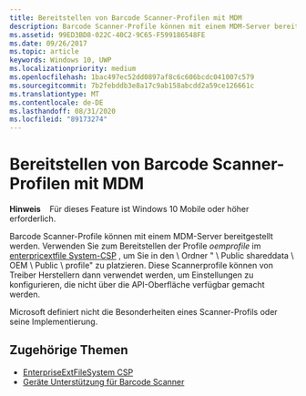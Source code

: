 ```yaml
---
title: Bereitstellen von Barcode Scanner-Profilen mit MDM
description: Barcode Scanner-Profile können mit einem MDM-Server bereitgestellt werden.
ms.assetid: 99ED3BD8-022C-40C2-9C65-F599186548FE
ms.date: 09/26/2017
ms.topic: article
keywords: Windows 10, UWP
ms.localizationpriority: medium
ms.openlocfilehash: 1bac497ec52dd0897af8c6c606bcdc041007c579
ms.sourcegitcommit: 7b2febddb3e8a17c9ab158abcdd2a59ce126661c
ms.translationtype: MT
ms.contentlocale: de-DE
ms.lasthandoff: 08/31/2020
ms.locfileid: "89173274"
---
```

# <a name="deploy-barcode-scanner-profiles-with-mdm"></a>Bereitstellen von Barcode Scanner-Profilen mit MDM

**Hinweis**    Für dieses Feature ist Windows 10 Mobile oder höher erforderlich.

Barcode Scanner-Profile können mit einem MDM-Server bereitgestellt werden. Verwenden Sie zum Bereitstellen der Profile *oemprofile* im [enterpricextfile System-CSP](/windows/client-management/mdm/enterpriseextfilessystem-csp) , um Sie in den \\ Ordner " \\ Public shareddata \\ OEM \\ Public \\ profile" zu platzieren. Diese Scannerprofile können von Treiber Herstellern dann verwendet werden, um Einstellungen zu konfigurieren, die nicht über die API-Oberfläche verfügbar gemacht werden.

Microsoft definiert nicht die Besonderheiten eines Scanner-Profils oder seine Implementierung.

## <a name="related-topics"></a>Zugehörige Themen
- [EnterpriseExtFileSystem CSP](/windows/client-management/mdm/enterpriseextfilessystem-csp)
- [Geräte Unterstützung für Barcode Scanner](./pos-device-support.md#barcode-scanner)